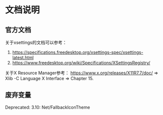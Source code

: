 # 文档说明

## 官方文档
关于xsettings的文档可以参考：
1) https://specifications.freedesktop.org/xsettings-spec/xsettings-latest.html
2) https://www.freedesktop.org/wiki/Specifications/XSettingsRegistry/

关于X Resource Manager参考：
https://www.x.org/releases/X11R7.7/doc/ => Xlib -C Language X Interface => Chapter 15.

## 废弃变量
Deprecated: 3.10: 
    Net/FallbackIconTheme